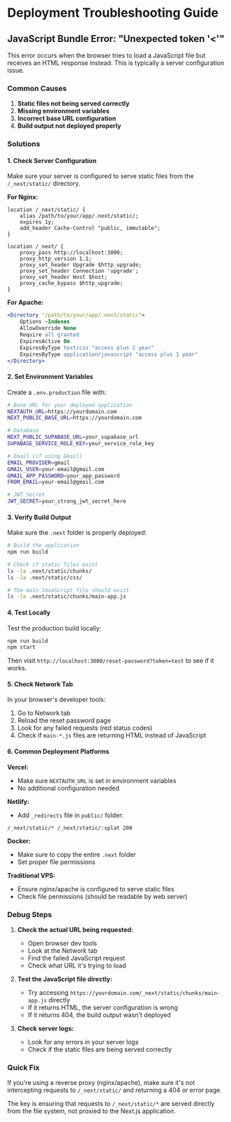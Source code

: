 # Deployment Troubleshooting Guide

## JavaScript Bundle Error: "Unexpected token '<'"

This error occurs when the browser tries to load a JavaScript file but receives an HTML response instead. This is typically a server configuration issue.

### Common Causes

1. **Static files not being served correctly**
2. **Missing environment variables**
3. **Incorrect base URL configuration**
4. **Build output not deployed properly**

### Solutions

#### 1. Check Server Configuration

Make sure your server is configured to serve static files from the `/_next/static/` directory.

**For Nginx:**
```nginx
location /_next/static/ {
    alias /path/to/your/app/.next/static/;
    expires 1y;
    add_header Cache-Control "public, immutable";
}

location /_next/ {
    proxy_pass http://localhost:3000;
    proxy_http_version 1.1;
    proxy_set_header Upgrade $http_upgrade;
    proxy_set_header Connection 'upgrade';
    proxy_set_header Host $host;
    proxy_cache_bypass $http_upgrade;
}
```

**For Apache:**
```apache
<Directory "/path/to/your/app/.next/static">
    Options -Indexes
    AllowOverride None
    Require all granted
    ExpiresActive On
    ExpiresByType text/css "access plus 1 year"
    ExpiresByType application/javascript "access plus 1 year"
</Directory>
```

#### 2. Set Environment Variables

Create a `.env.production` file with:

```bash
# Base URL for your deployed application
NEXTAUTH_URL=https://yourdomain.com
NEXT_PUBLIC_BASE_URL=https://yourdomain.com

# Database
NEXT_PUBLIC_SUPABASE_URL=your_supabase_url
SUPABASE_SERVICE_ROLE_KEY=your_service_role_key

# Email (if using Gmail)
EMAIL_PROVIDER=gmail
GMAIL_USER=your-email@gmail.com
GMAIL_APP_PASSWORD=your_app_password
FROM_EMAIL=your-email@gmail.com

# JWT Secret
JWT_SECRET=your_strong_jwt_secret_here
```

#### 3. Verify Build Output

Make sure the `.next` folder is properly deployed:

```bash
# Build the application
npm run build

# Check if static files exist
ls -la .next/static/chunks/
ls -la .next/static/css/

# The main JavaScript file should exist
ls -la .next/static/chunks/main-app.js
```

#### 4. Test Locally

Test the production build locally:

```bash
npm run build
npm start
```

Then visit `http://localhost:3000/reset-password?token=test` to see if it works.

#### 5. Check Network Tab

In your browser's developer tools:
1. Go to Network tab
2. Reload the reset password page
3. Look for any failed requests (red status codes)
4. Check if `main-*.js` files are returning HTML instead of JavaScript

#### 6. Common Deployment Platforms

**Vercel:**
- Make sure `NEXTAUTH_URL` is set in environment variables
- No additional configuration needed

**Netlify:**
- Add `_redirects` file in `public/` folder:
```
/_next/static/* /_next/static/:splat 200
```

**Docker:**
- Make sure to copy the entire `.next` folder
- Set proper file permissions

**Traditional VPS:**
- Ensure nginx/apache is configured to serve static files
- Check file permissions (should be readable by web server)

### Debug Steps

1. **Check the actual URL being requested:**
   - Open browser dev tools
   - Look at the Network tab
   - Find the failed JavaScript request
   - Check what URL it's trying to load

2. **Test the JavaScript file directly:**
   - Try accessing `https://yourdomain.com/_next/static/chunks/main-app.js` directly
   - If it returns HTML, the server configuration is wrong
   - If it returns 404, the build output wasn't deployed

3. **Check server logs:**
   - Look for any errors in your server logs
   - Check if the static files are being served correctly

### Quick Fix

If you're using a reverse proxy (nginx/apache), make sure it's not intercepting requests to `/_next/static/` and returning a 404 or error page.

The key is ensuring that requests to `/_next/static/*` are served directly from the file system, not proxied to the Next.js application.
